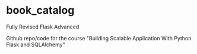 # book_catalog
Fully Revised Flask Advanced

Github repo/code for the course "Building Scalable Application With Python Flask and SQLAlchemy"
